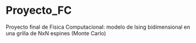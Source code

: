 # Proyecto_FC
Proyecto final de Física Computacional: modelo de Ising bidimensional en una grilla de NxN espines (Monte Carlo)
